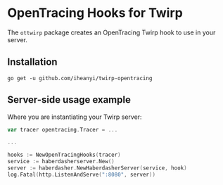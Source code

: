 # OpenTracing Hooks for Twirp

The `ottwirp` package creates an OpenTracing Twirp hook to use in your server.

## Installation

`go get -u github.com/iheanyi/twirp-opentracing`

## Server-side usage example

Where you are instantiating your Twirp server:

```go
var tracer opentracing.Tracer = ...

...

hooks := NewOpenTracingHooks(tracer)
service := haberdasherserver.New()
server := haberdasher.NewHaberdasherServer(service, hook)
log.Fatal(http.ListenAndServe(":8080", server))
```
